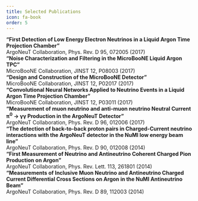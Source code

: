 ```yaml
---
title: Selected Publications
icon: fa-book
order: 5
---
```


<div style='font-weight: bold'> “First Detection of Low Energy Electron Neutrinos in a Liquid Argon Time Projection Chamber” </div>
ArgoNeuT Collaboration, Phys. Rev. D 95, 072005 (2017)

<div style='font-weight: bold'> “Noise Characterization and Filtering in the MicroBooNE Liquid Argon TPC” </div>
MicroBooNE Collaboration, JINST 12, P08003 (2017)


<div style='font-weight: bold'> “Design and Construction of the MicroBooNE Detector” </div>
MicroBooNE Collaboration, JINST 12, P02017 (2017)

<div style='font-weight: bold'> “Convolutional Neural Networks Applied to Neutrino Events in a
Liquid Argon Time Projection Chamber” </div>
MicroBooNE Collaboration, JINST 12, P03011 (2017)

<div style='font-weight: bold'> “Measurement of muon neutrino and anti-muon neutrino Neutral
Current π<sup>0</sup> → γγ Production in the ArgoNeuT Detector” </div>
ArgoNeuT Collaboration, Phys. Rev. D 96, 012006 (2017)

<div style='font-weight: bold'> “The detection of back-to-back proton pairs in Charged-Current
neutrino interactions with the ArgoNeuT detector in the NuMI
low energy beam line” </div>
ArgoNeuT Collaboration, Phys. Rev. D 90, 012008 (2014)

<div style='font-weight: bold'> “First Measurement of Neutrino and Antineutrino Coherent
Charged Pion Production on Argon” </div>
ArgoNeuT Collaboration, Phys. Rev. Lett. 113, 261801 (2014)

<div style='font-weight: bold'> “Measurements of Inclusive Muon Neutrino and Antineutrino
Charged Current Differential Cross Sections on Argon in the
NuMI Antineutrino Beam” </div>
ArgoNeuT Collaboration, Phys. Rev. D 89, 112003 (2014)
